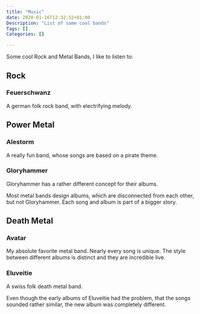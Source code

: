 ```yaml
---
title: "Music"
date: 2020-01-16T12:32:52+01:00
Description: "List of some cool bands"
Tags: []
Categories: []

---
```

Some cool Rock and Metal Bands, I like to listen to:

## Rock
### Feuerschwanz
A german folk rock band, with electrifying melody.

## Power Metal

### Alestorm
A really fun band, whose songs are based on a pirate theme.

### Gloryhammer
Gloryhammer has a rather different concept for their albums.

Most metal bands design albums, which are disconnected from each other, but not Gloryhammer.
Each song and album is part of a bigger story.

## Death Metal

### Avatar
My absolute favorite metal band. Nearly every song is unique. 
The style between different albums is distinct and they are incredible live.

### Eluveitie
A swiss folk death metal band.

Even though the early albums of Eluveitie had the problem, that the songs sounded rather similar, the new album was completely different.